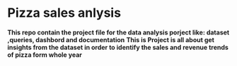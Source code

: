 # Pizza sales anlysis
**This repo contain the project file  for the data analysis porject like: dataset ,queries, dashbord and documentation**
**This is Project is all about get insights from the dataset in order to identify the sales and revenue trends of pizza form whole year**

